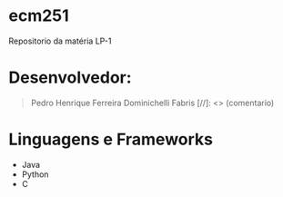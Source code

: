 # ecm251

Repositorio da matéria LP-1

# Desenvolvedor: 
> Pedro Henrique Ferreira Dominichelli Fabris
[//]: <> (comentario)

# Linguagens e Frameworks
- Java
- Python
- C
